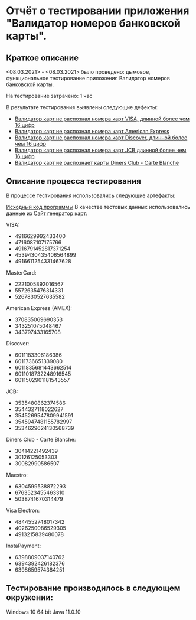 # Отчёт о тестировании приложения "Валидатор номеров банковской карты".

## Краткое описание
<08.03.2021> - <08.03.2021> было проведено: дымовое, функциональное тестирование приложения Валидатор номеров банковской карты.

На тестирование затрачено: 1 час

В результате тестирования выявлены следующие дефекты:

- [Валидатор карт не распознал номера карт VISA, длинной более чем 16 цифр](https://github.com/NadezhdaZykova/J-1-2/issues/1)
- [Валидатор карт не распознал номера карт American Express](https://github.com/NadezhdaZykova/J-1-2/issues/2)
- [Валидатор карт не распознал номера карт Discover, длинной более чем 16 цифр](https://github.com/NadezhdaZykova/J-1-2/issues/4)
- [Валидатор карт не распознал номера карт JCB длинной более чем 16 цифр](https://github.com/NadezhdaZykova/J-1-2/issues/5)
- [Валидатор карт не распознает карты Diners Club - Carte Blanche](https://github.com/NadezhdaZykova/J-1-2/issues/3)

## Описание процесса тестирования
В процессе тестирования использовались следующие артефакты:

[Исходный код программы](https://github.com/NadezhdaZykova/J-1-2/blob/main/src/Main.java)
В качестве тестовых данных использовались данные из [Сайт генератор карт](https://www.freeformatter.com/credit-card-number-generator-validator.html):

VISA:
- 4916629992433400
- 4716087107175766
- 4916791452817371254
- 4539430435406564899
- 4916611254331467628

MasterCard:
- 2221005892016567
- 5572635476314331
- 5267830527635582

American Express (AMEX):
- 370835069690353
- 343251075048467
- 343797433165708

Discover:
- 6011183306186386
- 6011736651339080
- 6011835681443662514
- 6011018732248916545
- 6011502901181543557

JCB:
- 3535480862374586
- 3544327118022627
- 3545269547809941591
- 3545947481155782997
- 3534629624130568739

Diners Club - Carte Blanche:
- 30414221492439
- 30126125053303
- 30082990586507

Maestro:
- 6304599538872293
- 6763523455463310
- 5038741670314479

Visa Electron:
- 4844552748017342
- 4026250086529305
- 4913215839480078

InstaPayment:
- 6398809037140762
- 6394392426182376
- 6398659574384251

## Тестирование производилось в следующем окружении:

Windows 10 64 bit
Java 11.0.10